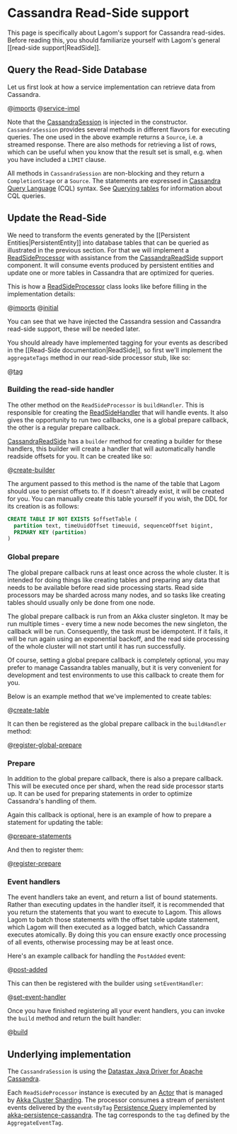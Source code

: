 # Cassandra Read-Side support

This page is specifically about Lagom's support for Cassandra read-sides.  Before reading this, you should familiarize yourself with Lagom's general [[read-side support|ReadSide]].

## Query the Read-Side Database

Let us first look at how a service implementation can retrieve data from Cassandra.

@[imports](code/docs/home/persistence/CassandraReadSideQuery.java)
@[service-impl](code/docs/home/persistence/CassandraReadSideQuery.java)

Note that the [CassandraSession](api/index.html?com/lightbend/lagom/javadsl/persistence/cassandra/CassandraSession.html) is injected in the constructor. `CassandraSession` provides several methods in different flavors for executing queries. The one used in the above example returns a `Source`, i.e. a streamed response. There are also methods for retrieving a list of rows, which can be useful when you know that the result set is small, e.g. when you have included a `LIMIT` clause.

All methods in `CassandraSession` are non-blocking and they return a `CompletionStage` or a `Source`. The statements are expressed in [Cassandra Query Language](http://docs.datastax.com/en/cql/3.3/cql/cqlIntro.html) (CQL) syntax. See [Querying tables](http://docs.datastax.com/en/cql/3.3/cql/cql_using/useQueryDataTOC.html) for information about CQL queries.

## Update the Read-Side

We need to transform the events generated by the [[Persistent Entities|PersistentEntity]] into database tables that can be queried as illustrated in the previous section. For that we will implement a [ReadSideProcessor](api/index.html?com/lightbend/lagom/javadsl/persistence/ReadSideProcessor.html) with assistance from the [CassandraReadSide](api/index.html?com/lightbend/lagom/javadsl/persistence/cassandra/CassandraReadSide.html) support component. It will consume events produced by persistent entities and update one or more tables in Cassandra that are optimized for queries.

This is how a [ReadSideProcessor](api/index.html?com/lightbend/lagom/javadsl/persistence/ReadSideProcessor.html) class looks like before filling in the implementation details:

@[imports](code/docs/home/persistence/CassandraBlogEventProcessor.java)
@[initial](code/docs/home/persistence/CassandraBlogEventProcessor.java)

You can see that we have injected the Cassandra session and Cassandra read-side support, these will be needed later.

You should already have implemented tagging for your events as described in the [[Read-Side documentation|ReadSide]], so first we'll implement the `aggregateTags` method in our read-side processor stub, like so:

@[tag](code/docs/home/persistence/CassandraBlogEventProcessor.java)

### Building the read-side handler

The other method on the `ReadSideProcessor` is `buildHandler`.  This is responsible for creating the [ReadSideHandler](api/index.html?com/lightbend/lagom/javadsl/persistence/ReadSideProcessor.ReadSideHandler.html) that will handle events.  It also gives the opportunity to run two callbacks, one is a global prepare callback, the other is a regular prepare callback.

[CassandraReadSide](api/index.html?com/lightbend/lagom/javadsl/persistence/cassandra/CassandraReadSide.html) has a `builder` method for creating a builder for these handlers, this builder will create a handler that will automatically handle readside offsets for you.  It can be created like so:

@[create-builder](code/docs/home/persistence/CassandraBlogEventProcessor.java)

The argument passed to this method is the name of the table that Lagom should use to persist offsets to.  If it doesn't already exist, it will be created for you.  You can manually create this table yourself if you wish, the DDL for its creation is as follows:

```sql
CREATE TABLE IF NOT EXISTS $offsetTable (
  partition text, timeUuidOffset timeuuid, sequenceOffset bigint,
  PRIMARY KEY (partition)
)
```

### Global prepare

The global prepare callback runs at least once across the whole cluster.  It is intended for doing things like creating tables and preparing any data that needs to be available before read side processing starts.  Read side processors may be sharded across many nodes, and so tasks like creating tables should usually only be done from one node.

The global prepare callback is run from an Akka cluster singleton.  It may be run multiple times - every time a new node becomes the new singleton, the callback will be run.  Consequently, the task must be idempotent.  If it fails, it will be run again using an exponential backoff, and the read side processing of the whole cluster will not start until it has run successfully.

Of course, setting a global prepare callback is completely optional, you may prefer to manage Cassandra tables manually, but it is very convenient for development and test environments to use this callback to create them for you.

Below is an example method that we've implemented to create tables:

@[create-table](code/docs/home/persistence/CassandraBlogEventProcessor.java)

It can then be registered as the global prepare callback in the `buildHandler` method:

@[register-global-prepare](code/docs/home/persistence/CassandraBlogEventProcessor.java)

### Prepare

In addition to the global prepare callback, there is also a prepare callback. This will be executed once per shard, when the read side processor starts up.  It can be used for preparing statements in order to optimize Cassandra's handling of them.

Again this callback is optional, here is an example of how to prepare a statement for updating the table:

@[prepare-statements](code/docs/home/persistence/CassandraBlogEventProcessor.java)

And then to register them:

@[register-prepare](code/docs/home/persistence/CassandraBlogEventProcessor.java)

### Event handlers

The event handlers take an event, and return a list of bound statements.  Rather than executing updates in the handler itself, it is recommended that you return the statements that you want to execute to Lagom.  This allows Lagom to batch those statements with the offset table update statement, which Lagom will then executed as a logged batch, which Cassandra executes atomically.  By doing this you can ensure exactly once processing of all events, otherwise processing may be at least once.

Here's an example callback for handling the `PostAdded` event:

@[post-added](code/docs/home/persistence/CassandraBlogEventProcessor.java)

This can then be registered with the builder using `setEventHandler`:

@[set-event-handler](code/docs/home/persistence/CassandraBlogEventProcessor.java)

Once you have finished registering all your event handlers, you can invoke the `build` method and return the built handler:

@[build](code/docs/home/persistence/CassandraBlogEventProcessor.java)

## Underlying implementation

The `CassandraSession` is using the [Datastax Java Driver for Apache Cassandra](https://github.com/datastax/java-driver).

Each `ReadSideProcessor` instance is executed by an [Actor](http://doc.akka.io/docs/akka/2.4.4/java/untyped-actors.html) that is managed by [Akka Cluster Sharding](http://doc.akka.io/docs/akka/2.4.4/java/cluster-sharding.html). The processor consumes a stream of persistent events delivered by the `eventsByTag` [Persistence Query](http://doc.akka.io/docs/akka/2.4.4/java/persistence-query.html) implemented by [akka-persistence-cassandra](https://github.com/akka/akka-persistence-cassandra). The tag corresponds to the `tag` defined by the `AggregateEventTag`.

